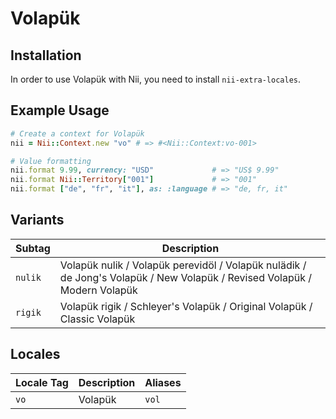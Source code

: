 <!-- This file has been generated. Source: languages/_template.md.erb -->

# Volapük

## Installation

In order to use Volapük with Nii, you need to install `nii-extra-locales`.

## Example Usage

``` ruby
# Create a context for Volapük
nii = Nii::Context.new "vo" # => #<Nii::Context:vo-001>

# Value formatting
nii.format 9.99, currency: "USD"             # => "US$ 9.99"
nii.format Nii::Territory["001"]             # => "001"
nii.format ["de", "fr", "it"], as: :language # => "de, fr, it"
```

## Variants

<table>
  <thead>
    <tr>
      <th>Subtag</th>
      <th>Description</th>
    </tr>
  </thead>
  <tbody>
    <tr>
      <td><code>nulik</code></td>
      <td>Volapük nulik / Volapük perevidöl / Volapük nulädik / de Jong's Volapük / New Volapük / Revised Volapük / Modern Volapük</td>
    </tr>
    <tr>
      <td><code>rigik</code></td>
      <td>Volapük rigik / Schleyer's Volapük / Original Volapük / Classic Volapük</td>
    </tr>
  </tbody>
</table>

## Locales

<table>
  <thead>
    <tr>
      <th>Locale Tag</th>
      <th>Description</th>
      <th>Aliases</th>
    </tr>
  </thead>
  <tbody>
    <tr>
      <td><code>vo</code></td>
      <td>Volapük</td>
      <td><code>vol</code></td>
    </tr>
  </tbody>
</table>

